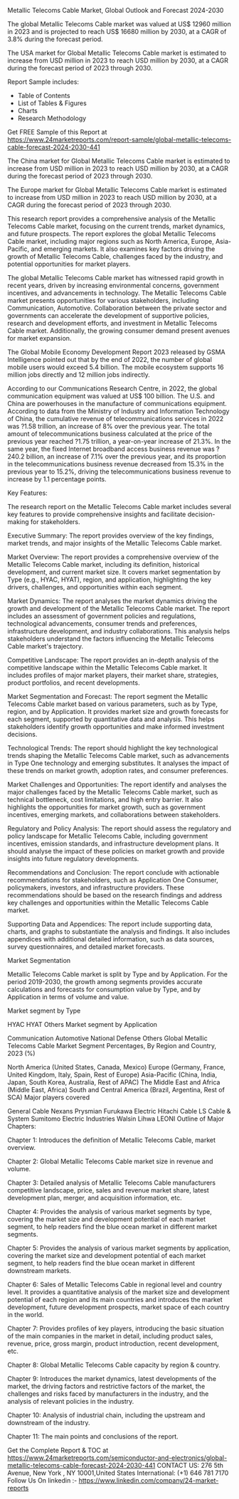 Metallic Telecoms Cable Market, Global Outlook and Forecast 2024-2030

The global Metallic Telecoms Cable market was valued at US$ 12960 million in 2023 and is projected to reach US$ 16680 million by 2030, at a CAGR of 3.8% during the forecast period.

The USA market for Global Metallic Telecoms Cable market is estimated to increase from USD million in 2023 to reach USD million by 2030, at a CAGR during the forecast period of 2023 through 2030.

Report Sample includes:
- Table of Contents
- List of Tables & Figures
- Charts
- Research Methodology

Get FREE Sample of this Report at https://www.24marketreports.com/report-sample/global-metallic-telecoms-cable-forecast-2024-2030-441

The China market for Global Metallic Telecoms Cable market is estimated to increase from USD million in 2023 to reach USD million by 2030, at a CAGR during the forecast period of 2023 through 2030.

The Europe market for Global Metallic Telecoms Cable market is estimated to increase from USD million in 2023 to reach USD million by 2030, at a CAGR during the forecast period of 2023 through 2030.

This research report provides a comprehensive analysis of the Metallic Telecoms Cable market, focusing on the current trends, market dynamics, and future prospects. The report explores the global Metallic Telecoms Cable market, including major regions such as North America, Europe, Asia-Pacific, and emerging markets. It also examines key factors driving the growth of Metallic Telecoms Cable, challenges faced by the industry, and potential opportunities for market players.

The global Metallic Telecoms Cable market has witnessed rapid growth in recent years, driven by increasing environmental concerns, government incentives, and advancements in technology. The Metallic Telecoms Cable market presents opportunities for various stakeholders, including Communication, Automotive. Collaboration between the private sector and governments can accelerate the development of supportive policies, research and development efforts, and investment in Metallic Telecoms Cable market. Additionally, the growing consumer demand present avenues for market expansion.

The Global Mobile Economy Development Report 2023 released by GSMA Intelligence pointed out that by the end of 2022, the number of global mobile users would exceed 5.4 billion. The mobile ecosystem supports 16 million jobs directly and 12 million jobs indirectly.

According to our Communications Research Centre, in 2022, the global communication equipment was valued at US$ 100 billion. The U.S. and China are powerhouses in the manufacture of communications equipment. According to data from the Ministry of Industry and Information Technology of China, the cumulative revenue of telecommunications services in 2022 was ?1.58 trillion, an increase of 8% over the previous year. The total amount of telecommunications business calculated at the price of the previous year reached ?1.75 trillion, a year-on-year increase of 21.3%. In the same year, the fixed Internet broadband access business revenue was ?240.2 billion, an increase of 7.1% over the previous year, and its proportion in the telecommunications business revenue decreased from 15.3% in the previous year to 15.2%, driving the telecommunications business revenue to increase by 1.1 percentage points.

Key Features:

The research report on the Metallic Telecoms Cable market includes several key features to provide comprehensive insights and facilitate decision-making for stakeholders.

Executive Summary: The report provides overview of the key findings, market trends, and major insights of the Metallic Telecoms Cable market.

Market Overview: The report provides a comprehensive overview of the Metallic Telecoms Cable market, including its definition, historical development, and current market size. It covers market segmentation by Type (e.g., HYAC, HYAT), region, and application, highlighting the key drivers, challenges, and opportunities within each segment.

Market Dynamics: The report analyses the market dynamics driving the growth and development of the Metallic Telecoms Cable market. The report includes an assessment of government policies and regulations, technological advancements, consumer trends and preferences, infrastructure development, and industry collaborations. This analysis helps stakeholders understand the factors influencing the Metallic Telecoms Cable market's trajectory.

Competitive Landscape: The report provides an in-depth analysis of the competitive landscape within the Metallic Telecoms Cable market. It includes profiles of major market players, their market share, strategies, product portfolios, and recent developments.

Market Segmentation and Forecast: The report segment the Metallic Telecoms Cable market based on various parameters, such as by Type, region, and by Application. It provides market size and growth forecasts for each segment, supported by quantitative data and analysis. This helps stakeholders identify growth opportunities and make informed investment decisions.

Technological Trends: The report should highlight the key technological trends shaping the Metallic Telecoms Cable market, such as advancements in Type One technology and emerging substitutes. It analyses the impact of these trends on market growth, adoption rates, and consumer preferences.

Market Challenges and Opportunities: The report identify and analyses the major challenges faced by the Metallic Telecoms Cable market, such as technical bottleneck, cost limitations, and high entry barrier. It also highlights the opportunities for market growth, such as government incentives, emerging markets, and collaborations between stakeholders.

Regulatory and Policy Analysis: The report should assess the regulatory and policy landscape for Metallic Telecoms Cable, including government incentives, emission standards, and infrastructure development plans. It should analyse the impact of these policies on market growth and provide insights into future regulatory developments.

Recommendations and Conclusion: The report conclude with actionable recommendations for stakeholders, such as Application One Consumer, policymakers, investors, and infrastructure providers. These recommendations should be based on the research findings and address key challenges and opportunities within the Metallic Telecoms Cable market.

Supporting Data and Appendices: The report include supporting data, charts, and graphs to substantiate the analysis and findings. It also includes appendices with additional detailed information, such as data sources, survey questionnaires, and detailed market forecasts.

Market Segmentation

Metallic Telecoms Cable market is split by Type and by Application. For the period 2019-2030, the growth among segments provides accurate calculations and forecasts for consumption value by Type, and by Application in terms of volume and value.

Market segment by Type

HYAC
HYAT
Others
Market segment by Application

Communication
Automotive
National Defense
Others
Global Metallic Telecoms Cable Market Segment Percentages, By Region and Country, 2023 (%)

North America (United States, Canada, Mexico)
Europe (Germany, France, United Kingdom, Italy, Spain, Rest of Europe)
Asia-Pacific (China, India, Japan, South Korea, Australia, Rest of APAC)
The Middle East and Africa (Middle East, Africa)
South and Central America (Brazil, Argentina, Rest of SCA)
Major players covered

General Cable
Nexans
Prysmian
Furukawa Electric
Hitachi Cable
LS Cable & System
Sumitomo Electric Industries
Walsin Lihwa
LEONI
Outline of Major Chapters:

Chapter 1: Introduces the definition of Metallic Telecoms Cable, market overview.

Chapter 2: Global Metallic Telecoms Cable market size in revenue and volume.

Chapter 3: Detailed analysis of Metallic Telecoms Cable manufacturers competitive landscape, price, sales and revenue market share, latest development plan, merger, and acquisition information, etc.

Chapter 4: Provides the analysis of various market segments by type, covering the market size and development potential of each market segment, to help readers find the blue ocean market in different market segments.

Chapter 5: Provides the analysis of various market segments by application, covering the market size and development potential of each market segment, to help readers find the blue ocean market in different downstream markets.

Chapter 6: Sales of Metallic Telecoms Cable in regional level and country level. It provides a quantitative analysis of the market size and development potential of each region and its main countries and introduces the market development, future development prospects, market space of each country in the world.

Chapter 7: Provides profiles of key players, introducing the basic situation of the main companies in the market in detail, including product sales, revenue, price, gross margin, product introduction, recent development, etc.

Chapter 8: Global Metallic Telecoms Cable capacity by region & country.

Chapter 9: Introduces the market dynamics, latest developments of the market, the driving factors and restrictive factors of the market, the challenges and risks faced by manufacturers in the industry, and the analysis of relevant policies in the industry.

Chapter 10: Analysis of industrial chain, including the upstream and downstream of the industry.

Chapter 11: The main points and conclusions of the report.

Get the Complete Report & TOC at https://www.24marketreports.com/semiconductor-and-electronics/global-metallic-telecoms-cable-forecast-2024-2030-441
CONTACT US:
276 5th Avenue, New York , NY 10001,United States
International: (+1) 646 781 7170
Follow Us On linkedin :- https://www.linkedin.com/company/24-market-reports
